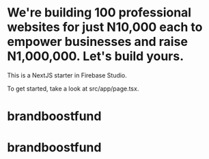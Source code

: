 # We're building 100 professional websites for just N10,000 each to empower businesses and raise N1,000,000. Let's build yours.

This is a NextJS starter in Firebase Studio.

To get started, take a look at src/app/page.tsx.
# brandboostfund
# brandboostfund
